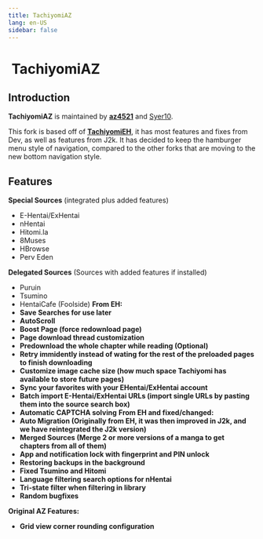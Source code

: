 ```yaml
---
title: TachiyomiAZ
lang: en-US
sidebar: false
---
```


# <img class="headerLogo" :src="$withBase('/assets/media/fork-AZ-icon.png')"> TachiyomiAZ

<ForkButtons forkName="TachiyomiAZ" downloadLink="https://api.github.com/repos/az4521/TachiyomiAZ/releases/latest" githubLink="window.open('https://github.com/az4521/TachiyomiAZ')"/>

## Introduction
**TachiyomiAZ** is maintained by **[az4521](https://github.com/az4521)** and [Syer10](https://github.com/jobobby04).

This fork is based off of **[TachiyomiEH](/forks/TachiyomiEH)**, it has most features and fixes from Dev, as well as features from J2k. It has decided to keep the hamburger menu style of navigation, compared to the other forks that are moving to the new bottom navigation style.

## Features
**Special Sources** (integrated plus added features)
- E-Hentai/ExHentai
- nHentai
- Hitomi.la
- 8Muses
- HBrowse
- Perv Eden

**Delegated Sources** (Sources with added features if installed)
- Puruin
- Tsumino
- HentaiCafe (Foolside)
**From EH:**
- **Save Searches for use later**
- **AutoScroll**
- **Boost Page (force redownload page)**
- **Page download thread customization**
- **Predownload the whole chapter while reading (Optional)**
- **Retry immidently instead of wating for the rest of the preloaded pages to finish downloading**
- **Customize image cache size (how much space Tachiyomi has available to store future pages)**
- **Sync your favorites with your EHentai/ExHentai account**
- **Batch import E-Hentai/ExHentai URLs (import single URLs by pasting them into the source search box)**
- **Automatic CAPTCHA solving**
**From EH and fixed/changed:**
- **Auto Migration (Originally from EH, it was then improved in J2k, and we have reintegrated the J2k version)**
- **Merged Sources (Merge 2 or more versions of a manga to get chapters from all of them)**
- **App and notification lock with fingerprint and PIN unlock**
- **Restoring backups in the background**
- **Fixed Tsumino and Hitomi**
- **Language filtering search options for nHentai**
- **Tri-state filter when filtering in library**
- **Random bugfixes**


**Original AZ Features:**
- **Grid view corner rounding configuration**



<img :src="$withBase('/assets/media/fork-AZ-symbol.png')">
